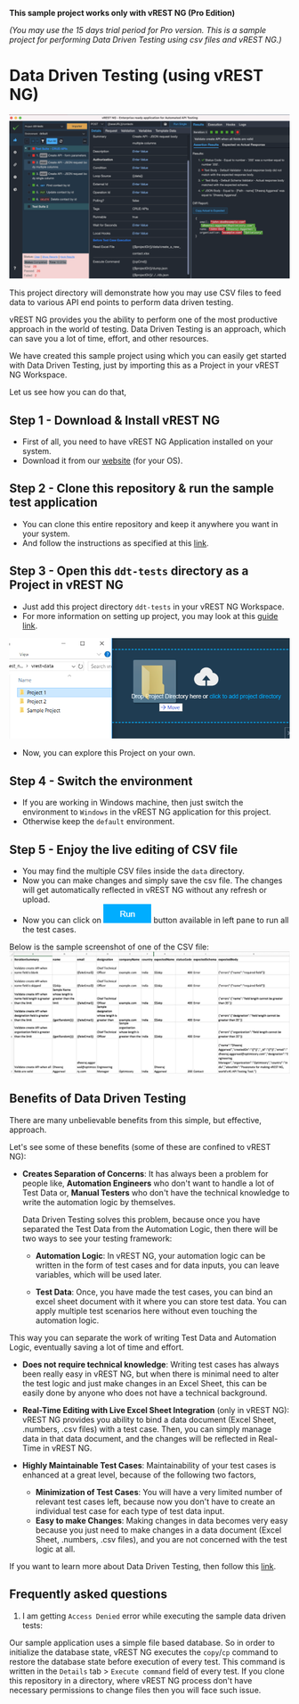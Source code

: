 **This sample project works only with vREST NG (Pro Edition)**


*(You may use the 15 days trial period for Pro version. This is a sample project for performing Data Driven Testing using csv files and vREST NG.)*

# Data Driven Testing (using vREST NG) 

![](../../assets/ddt-tests.png)

This project directory will demonstrate how you may use CSV files to feed data to various API end points to perform data driven testing.

vREST NG provides you the ability to perform one of the most productive approach in the world of testing. Data Driven Testing is an approach, which can save you a lot of time, effort, and other resources.

We have created this sample project using which you can easily get started with Data Driven Testing, just by importing this as a Project in your vREST NG Workspace.

Let us see how you can do that,

## Step 1 - Download & Install vREST NG
* First of all, you need to have vREST NG Application installed on your system.
* Download it from our [website](https://vrest.io) (for your OS).

## Step 2 - Clone this repository & run the sample test application
* You can clone this entire repository and keep it anywhere you want in your system. 
* And follow the instructions as specified at this [link](https://github.com/Optimizory/examples-vrest-ng).

## Step 3 - Open this `ddt-tests` directory as a Project in vREST NG
* Just add this project directory `ddt-tests` in your vREST NG Workspace.
* For more information on setting up project, you may look at this [guide link](https://vrest.io/docs/app/new-user.html).

![](../../assets/setup-project.png)

* Now, you can explore this Project on your own.

## Step 4 - Switch the environment
* If you are working in Windows machine, then just switch the environment to `Windows` in the vREST NG application for this project.
* Otherwise keep the `default` environment.

## Step 5 - Enjoy the live editing of CSV file
* You may find the multiple CSV files inside the `data` directory. 
* Now you can make changes and simply save the csv file. The changes will get automatically reflected in vREST NG without any refresh or upload.
* Now you can click on ![](../../assets/run-button.png) button available in left pane to run all the test cases.

Below is the sample screenshot of one of the CSV file:
![](../../assets/excel-sheet.png)


## Benefits of Data Driven Testing

There are many unbelievable benefits from this simple, but effective, approach.

Let's see some of these benefits (some of these are confined to vREST NG):

* **Creates Separation of Concerns**: It has always been a problem for people like, **Automation Engineers** who don't want to handle a lot of Test Data or, **Manual Testers** who don't have the technical knowledge to write the automation logic by themselves. 

    Data Driven Testing solves this problem, because once you have separated the Test Data from the Automation Logic, then there will be two ways to see your testing framework:
    * **Automation Logic**: In vREST NG, your automation logic can be written in the form of test cases and for data inputs, you can leave variables, which will be used later.
    
    * **Test Data**: Once, you have made the test cases, you can bind an excel sheet document with it where you can store test data. You can apply multiple test scenarios here without even touching the automation logic.

This way you can separate the work of writing Test Data and Automation Logic, eventually saving a lot of time and effort. 

* **Does not require technical knowledge**: Writing test cases has always been really easy in vREST NG, but when there is minimal need to alter the test logic and just make changes in an Excel Sheet, this can be easily done by anyone who does not have a technical background.  

* **Real-Time Editing with Live Excel Sheet Integration** (only in vREST NG): vREST NG provides you ability to bind a data document (Excel Sheet, .numbers, .csv files) with a test case. Then, you can simply manage data in that data document, and the changes will be reflected in Real-Time in vREST NG. 

* **Highly Maintainable Test Cases**: Maintainability of your test cases is enhanced at a great level, because of the following two factors,
    * **Minimization of Test Cases**: You will have a very limited number of relevant test cases left, because now you don't have to create an individual test case for each type of test data input.
    * **Easy to make Changes**: Making changes in data becomes very easy because you just need to make changes in a data document (Excel Sheet, .numbers, .csv files), and you are not concerned with the test logic at all.

If you want to learn more about Data Driven Testing, then follow this [link](https://vrest.io/docs/app/methodologies/data-driven-testing.html).

## Frequently asked questions
1. I am getting `Access Denied` error while executing the sample data driven tests:

Our sample application uses a simple file based database. So in order to initialize the database state, vREST NG executes the `copy`/`cp` command to restore the database state before execution of every test. This command is written in the `Details` tab > `Execute command` field of every test. If you clone this repository in a directory, where vREST NG process don't have necessary permissions to change files then you will face such issue.
